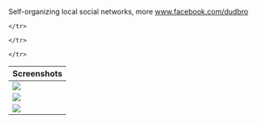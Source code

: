 Self-organizing local social networks, more www.facebook.com/dudbro

<table>
  <thead><tr>
    <th>Screenshots</th>
  </tr></thead>
  <tbody><tr>
    <td><img src="https://raw.github.com/ru-nekit-android/GeoTracking/master/screenshots/1.jpg"/></td>

	</tr>
<tr>
    <td><img src="https://raw.github.com/ru-nekit-android/GeoTracking/master/screenshots/2.jpg"/></td>

	</tr>
<tr>
    <td><img src="https://raw.github.com/ru-nekit-android/GeoTracking/master/screenshots/3.jpg"/></td>

	</tr>
<tr>

</tbody>
</table>